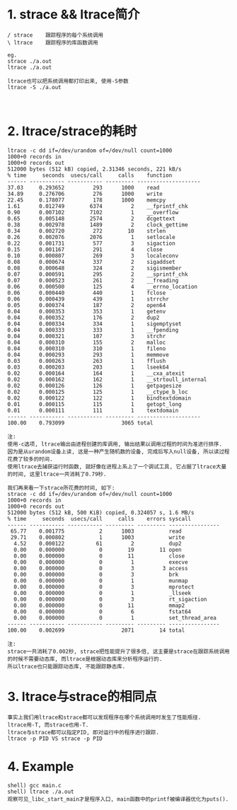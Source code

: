 # 1. strace && ltrace简介
    / strace	跟踪程序的每个系统调用
    \ ltrace	跟踪程序的库函数调用

    eg. 
	strace ./a.out
	ltrace ./a.out
	 
    ltrace也可以把系统调用都打印出来, 使用-S参数
	ltrace -S ./a.out
  
 
# 2. ltrace/strace的耗时
    ltrace -c dd if=/dev/urandom of=/dev/null count=1000   
    1000+0 records in   
    1000+0 records out  
    512000 bytes (512 kB) copied, 2.31346 seconds, 221 kB/s 
    % time     seconds  usecs/call     calls    function
    ------ ----------- ----------- --------- --------------------
    37.03     0.293652         293      1000    read
    34.89     0.276706         276      1000    write
    22.45     0.178077         178      1000    memcpy
    1.61      0.012749        6374         2    __fprintf_chk
    0.90      0.007102        7102         1    __overflow
    0.65      0.005148        2574         2    dcgettext
    0.38      0.002978        1489         2    clock_gettime
    0.34      0.002720         272        10    strlen
    0.26      0.002076        2076         1    setlocale
    0.22      0.001731         577         3    sigaction
    0.15      0.001167         291         4    close
    0.10      0.000807         269         3    localeconv
    0.08      0.000674         337         2    sigaddset
    0.08      0.000648         324         2    sigismember
    0.07      0.000591         295         2    __sprintf_chk
    0.07      0.000523         261         2    __freading
    0.06      0.000500         125         4    __errno_location
    0.06      0.000440         440         1    fclose
    0.06      0.000439         439         1    strrchr
    0.05      0.000374         187         2    open64
    0.04      0.000353         353         1    getenv
    0.04      0.000352         176         2    dup2
    0.04      0.000334         334         1    sigemptyset
    0.04      0.000333         333         1    __fpending
    0.04      0.000321         107         3    strchr
    0.04      0.000310         155         2    malloc
    0.04      0.000310         310         1    fileno
    0.04      0.000293         293         1    memmove
    0.03      0.000263         263         1    fflush
    0.03      0.000203         203         1    lseek64
    0.02      0.000164         164         1    __cxa_atexit
    0.02      0.000162         162         1    __strtoull_internal
    0.02      0.000126         126         1    getpagesize
    0.02      0.000125         125         1    __ctype_b_loc
    0.02      0.000122         122         1    bindtextdomain
    0.01      0.000115         115         1    getopt_long
    0.01      0.000111         111         1    textdomain
    ------ ----------- ----------- --------- --------------------
    100.00    0.793099                  3065 total

    注:
    使用-c选项, ltrace输出由进程创建的库调用, 输出结果以调用过程的时间为准进行排序. 
    因为是从urandom设备上读, 这是一种产生随机数的设备, 完成后写入null设备, 所以读过程花费了较多的时间.  
    使用ltrace去捕获运行时函数, 就好像在进程上系上了一个调试工具, 它占据了ltrace大量的时间, 这里ltrace一共消耗了0.79秒.  

    我们再来看一下strace所花费的时间, 如下: 
    strace -c dd if=/dev/urandom of=/dev/null count=1000    
    1000+0 records in   
    1000+0 records out  
    512000 bytes (512 kB, 500 KiB) copied, 0.324057 s, 1.6 MB/s 
    % time     seconds  usecs/call     calls    errors syscall
    ------ ----------- ----------- --------- --------- ----------------
     65.77    0.001775           2      1003           read
     29.71    0.000802           1      1003           write
      4.52    0.000122          61         2           dup2
      0.00    0.000000           0        19        11 open
      0.00    0.000000           0        11           close
      0.00    0.000000           0         1           execve
      0.00    0.000000           0         3         3 access
      0.00    0.000000           0         3           brk
      0.00    0.000000           0         1           munmap
      0.00    0.000000           0         3           mprotect
      0.00    0.000000           0         1           _llseek
      0.00    0.000000           0         3           rt_sigaction
      0.00    0.000000           0        11           mmap2
      0.00    0.000000           0         6           fstat64
      0.00    0.000000           0         1           set_thread_area
    ------ ----------- ----------- --------- --------- ----------------
    100.00    0.002699                  2071        14 total

    注: 
    strace一共消耗了0.002秒, strace把性能提升了很多倍, 这主要是strace在跟踪系统调用的时候不需要动态库, 而ltrace是根据动态库来分析程序运行的.    
    所以ltrace也只能跟踪动态库, 不能跟踪静态库.


# 3. ltrace与strace的相同点
    事实上我们用ltrace和strace都可以发现程序在哪个系统调用时发生了性能瓶径.
    ltrace用-T, 而strace也用-T.
    ltrace与strace都可以指定PID, 即对运行中的程序进行跟踪.
    ltrace -p PID VS strace -p PID

# 4. Example
    shell) gcc main.c
    shell) ltrace ./a.out
    观察可见_libc_start_main才是程序入口, main函数中的printf被编译器优化为puts().
